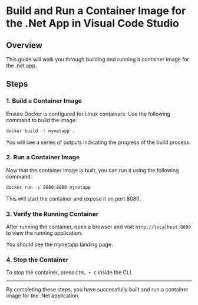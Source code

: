 
# Build and Run a Container Image for the .Net App in Visual Code Studio

## Overview
This guide will walk you through building and running a container image for the .net app.

## Steps

### 1. Build a Container Image
Ensure Docker is configured for Linux containers. Use the following command to build the image:
```bash
docker build -t mynetapp .
```

You will see a series of outputs indicating the progress of the build process.

### 2. Run a Container Image
Now that the container image is built, you can run it using the following command:
```bash
docker run -p 8080:8080 mynetapp
```

This will start the container and expose it on port 8080.

### 3. Verify the Running Container
After running the container, open a browser and visit `http://localhost:8080` to view the running application.

You should see the mynetapp landing page. 

### 4. Stop the Container
To stop the container, press `CTRL + C` inside the CLI.

---

By completing these steps, you have successfully built and run a container image for the .Net application.
